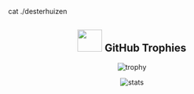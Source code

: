 cat ./desterhuizen
  
<div align="center">
  
## <img src="https://media.giphy.com/media/YMwJF1OQAlbnf6HFjd/giphy.gif" width="50" height="45"> GitHub Trophies
![trophy](https://github-profile-trophy.vercel.app/?username=desterhuizen&theme=onedark&column=8)

![stats](https://github-readme-stats.vercel.app/api?username=desterhuizen&hide=prs,contribs&show_icons=true&theme=nord)
  
</div>
